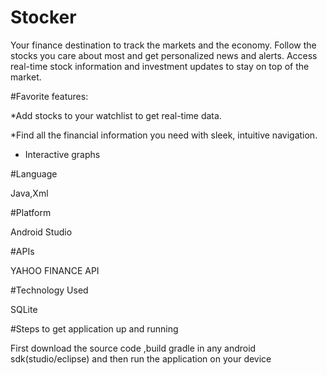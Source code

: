 # Stocker
Your finance destination to track the markets and the economy. 
Follow the stocks you care about most and get personalized news and alerts. Access real-time stock information and investment updates to stay on top of the market.

#Favorite features:

*Add stocks to your watchlist to get real-time data.

*Find all the financial information you need with sleek, intuitive navigation.

* Interactive graphs

#Language

Java,Xml

#Platform

Android Studio

#APIs

YAHOO FINANCE API

#Technology Used

SQLite

#Steps to get application up and running

First download the source code ,build gradle in any android sdk(studio/eclipse) and then run the application on your device
